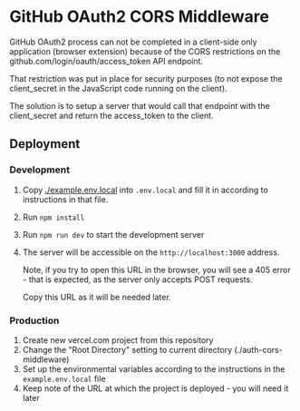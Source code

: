 # GitHub OAuth2 CORS Middleware

GitHub OAuth2 process can not be completed in a client-side only application
(browser extension) because of the CORS restrictions on the
github.com/login/oauth/access_token API endpoint.

That restriction was put in place for security purposes (to not expose the
client_secret in the JavaScript code running on the client).

The solution is to setup a server that would call that endpoint with the
client_secret and return the access_token to the client.

## Deployment

### Development

1. Copy [./example.env.local](./example.env.local) into `.env.local` and fill it
   in according to instructions in that file.
2. Run `npm install`
3. Run `npm run dev` to start the development server
4. The server will be accessible on the `http://localhost:3000` address.

   Note, if you try to open this URL in the browser, you will see a 405 error -
   that is expected, as the server only accepts POST requests.

   Copy this URL as it will be needed later.

### Production

1. Create new vercel.com project from this repository
2. Change the "Root Directory" setting to current directory
   (./auth-cors-middleware)
3. Set up the environmental variables according to the instructions in the
   `example.env.local` file
4. Keep note of the URL at which the project is deployed - you will need it
   later

